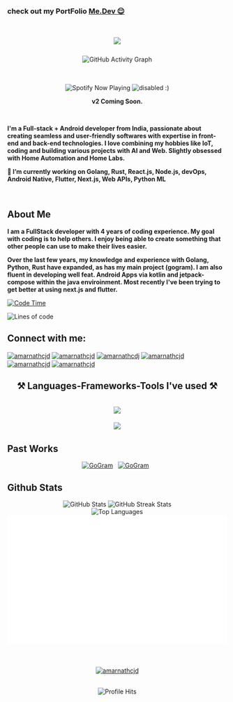<div align="r">
<h3><b>check out my PortFolio</b> <a href="https://amarnath.tech">Me.Dev 😌</a></h3>
<h1 align="center"><img src='https://readme-typing-svg.herokuapp.com/?font=Righteous&size=80&center=true&vCenter=true&width=1600&height=140&duration=6000&lines=Hello+There!+%F0%9F%91%8B+I%27m+Amarnath'></h1>
<div align="center">
  <img src="https://github-readme-activity-graph.vercel.app/graph?username=AmarnathCJD&theme=github-compact&height=300" alt="GitHub Activity Graph">
  
  <br/><br/><img src="https://spotify-now-playing-psi-silk.vercel.app/api/current-playing?svg=true" alt="Spotify Now Playing">
  <img src="https://spotifynowplayin.vercel.app/api/spot?u=1disabled" alt="disabled :)"><p><b>v2 Coming Soon.</b></p>
</div>
<br/>

<p><b>I'm a Full-stack + Android developer from India, passionate about creating seamless and user-friendly softwares with expertise in front-end and back-end technologies. I love combining my hobbies like IoT, coding and building various projects with AI and Web. Slightly obsessed with Home Automation and Home Labs.

🔭 I’m currently working on Golang, Rust, React.js, Node.js, devOps, Android Native, Flutter, Next.js, Web APIs, Python ML
  </b></p>
<br>

<h2><b>About Me</b></h2>

<p><b>I am a FullStack developer with 4 years of coding experience.
My goal with coding is to help others. I enjoy being able to create something that other people can use to make their lives easier.

Over the last few years, my knowledge and experience with Golang, Python, Rust have expanded, as has my main project (gogram). I am also fluent in developing well feat. Android Apps via kotlin and jetpack-compose within the java enviroinment. Most recently I've been trying to get better at using next.js and flutter.
</b></p>

[![Code Time](https://wakatime.com/badge/user/10d55880-38a5-4eda-91a6-9a041dc78976.svg)](https://wakatime.com/@10d55880-38a5-4eda-91a6-9a041dc78976)

![Lines of code](https://img.shields.io/badge/From%20Hello%20World%20I%27ve%20Written-10.43%20million%20lines%20of%20code-blue)

<h2 align="left"><b>Connect with me:</b></h2>
<p align="left">
<a href="https://codepen.io/amarnathcjd" target="blank"><img align="center" src="https://raw.githubusercontent.com/rahuldkjain/github-profile-readme-generator/master/src/images/icons/Social/codepen.svg" alt="amarnathcjd" height="30" width="40" /></a>
<a href="https://twitter.com/amarnathcjd" target="blank"><img align="center" src="https://raw.githubusercontent.com/rahuldkjain/github-profile-readme-generator/master/src/images/icons/Social/twitter.svg" alt="amarnathcjd" height="30" width="40" /></a>
<a href="https://linkedin.com/in/amarnathcdj" target="blank"><img align="center" src="https://raw.githubusercontent.com/rahuldkjain/github-profile-readme-generator/master/src/images/icons/Social/linked-in-alt.svg" alt="amarnathcdj" height="30" width="40" /></a>
<a href="https://stackoverflow.com/users/amarnathcjd" target="blank"><img align="center" src="https://raw.githubusercontent.com/rahuldkjain/github-profile-readme-generator/master/src/images/icons/Social/stack-overflow.svg" alt="amarnathcjd" height="30" width="40" /></a>
<a href="https://tx.me/roseloverx" target="blank"><img align="center" src="https://img.icons8.com/color/48/telegram-app--v1.png" alt="amarnathcjd" height="40" width="40" /></a>
<a href="mailto:roseloverx@proton.me" target="blank"><img align="center" src="https://img.icons8.com/fluency/48/email-open.png" alt="amarnathcjd" height="40" width="40" /></a>
</p>


<h2 align="center"><b>⚒️ Languages-Frameworks-Tools I've used ⚒️</b></h2>
<br/>
<div align="center">
    <img src="https://skillicons.dev/icons?i=golang,python,rust,typescript,javascript,kotlin,vue,c,nextjs,dotnet" />
    <br/><br/>
    <img src="https://skillicons.dev/icons?i=html,css,tailwindcss,bootstrap,materialui,react,vite,flutter,jquery,threejs,express,fastapi,flask,ktor,graphql,prisma,redis,mongodb,postgres,sqlite,opencv,tensorflow,docker,heroku,netlify,vercel,aws,azure,gcp,cloudflare,nginx,gradle,bash,cypress,selenium,qt,gtk,electron,arduino,java,idea,androidstudio,md&perline=10" />
    <br>
</div>


<div align='center'>
<h2 align="left"><b>Past Works</b></h2>

[![GoGram](https://github-readme-stats-alpha-snowy-32.vercel.app/api/pin/?username=amarnathcjd&repo=gogram&theme=dark&hide_border=true)](https://github.com/amarnathcjd/gogram) &nbsp;
[![GoGram](https://github-readme-stats-alpha-snowy-32.vercel.app/api/pin/?username=amarnathcjd&repo=cloudtorrent&theme=dark&hide_border=true)](https://github.com/amarnathcjd/cloudtorrent) &nbsp;

<h2 align="left"><b>Github Stats</b></h2>

<img src="https://github-readme-stats-alpha-snowy-32.vercel.app/api?username=amarnathcjd&show_icons=true&theme=transparent&hide_border=true&count_private=true&include_all_commits=true" alt="GitHub Stats">
<img src="https://github-readme-streak-stats.herokuapp.com/?user=amarnathcjd&theme=dark&hide_border=true" alt="GitHub Streak Stats"><br/>
<img src="https://github-readme-stats-alpha-snowy-32.vercel.app/api/top-langs/?username=amarnathcjd&theme=dark&include_all_commits=true&count_private=true&layout=compact&langs_count=10&hide_border=true" alt="Top Languages">
<img src="https://raw.githubusercontent.com/amarnathcjd/github-stats/master/generated/overview.svg#gh-dark-mode-only" alt="Github Visual Stats"><br/>
</div>

<div align='center'>
  <br/><br/>
<p><a href="https://www.buymeacoffee.com/amarnathcjd"> <img align="center" src="https://cdn.buymeacoffee.com/buttons/v2/default-yellow.png" height="50" width="210" alt="amarnathcjd" /></a></p><br>
<img alt="Profile Hits" src="https://moe-counter.glitch.me/get/@amarnathcjd">
</div>
</div>
